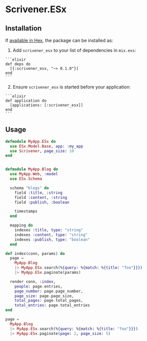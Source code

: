 # Scrivener.ESx

## Installation

If [available in Hex](https://hex.pm/docs/publish), the package can be installed as:

  1. Add `scrivener_esx` to your list of dependencies in `mix.exs`:

    ```elixir
    def deps do
      [{:scrivener_esx, "~> 0.1.0"}]
    end
    ```

  2. Ensure `scrivener_esx` is started before your application:

    ```elixir
    def application do
      [applications: [:scrivener_esx]]
    end
    ```

## Usage

```elixir
defmodule MyApp.ESx do
  use ESx.Model.Base, app: :my_app
  use Scrivener, page_size: 10
end
```

```elixir

defmodule MyApp.Blog do
  use MyApp.Web, :model
  use ESx.Schema

  schema "blogs" do
    field :title, :string
    field :content, :string
    field :publish, :boolean

    timestamps
  end

  mapping do
    indexes :title, type: "string"
    indexes :content, type: "string"
    indexes :publish, type: "boolean"
  end
```

```elixir
def index(conn, params) do
  page =
    MyApp.Blog
    |> MyApp.ESx.search(%{query: %{match: %{title: "foo"}}})
    |> MyApp.ESx.paginate(params)

  render conn, :index,
    people: page.entries,
    page_number: page.page_number,
    page_size: page.page_size,
    total_pages: page.total_pages,
    total_entries: page.total_entries
end
```

```elixir
page =
  MyApp.Blog
  |> MyApp.ESx.search(%{query: %{match: %{title: "foo"}}})
  |> MyApp.ESx.paginate(page: 2, page_size: 5)
```
